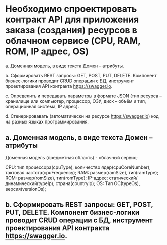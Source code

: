 # Необходимо спроектировать контракт API для приложения заказа (создания) ресурсов в облачном сервисе (CPU, RAM, ROM, IP адрес, OS)

а. Доменная модель, в виде текста Домен – атрибуты.

b. Сформировать REST запросы: GET, POST, PUT, DELETE. Компонент бизнес-логики проводит CRUD операции с БД, инструмент проектирования API контракта https://swagger.io.

c. Определить и передавать параметры в формате JSON (тип ресурса – хранилище или компьютер, процессор, ОЗУ, диск – объём и тип, операционная система, IP адрес).

d. Сгенерировавать (автоматически на ресурсе https://swagger.io) код на разных языках программирования.

## а. Доменная модель, в виде текста Домен – атрибуты

Доменная модель (предметная область) - облачный сервис;

CPU: тип процессора(cpuType), количество ядер(cpuCoreNumber), тактовая частота(cpuFrequency);
RAM: размер(ramSize), тип(ramType);
ROM: размер(romSize), тип(romType);
IP-адрес: статический/динамический(typeIp), страна(countryIp);
OS: Тип ОС(typeOs), версия(versionOs);

## b. Сформировать REST запросы: GET, POST, PUT, DELETE. Компонент бизнес-логики проводит CRUD операции с БД, инструмент проектирования API контракта https://swagger.io.

